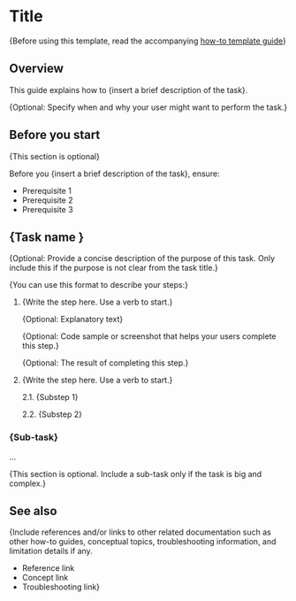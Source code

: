 # Title

 {Before using this template, read the accompanying [how-to template guide](how-to-template-guide.md)}

## Overview

This guide explains how to {insert a brief description of the task}.

{Optional: Specify when and why your user might want to perform the task.}

## Before you start

{This section is optional}

Before you {insert a brief description of the task}, ensure:

- Prerequisite 1
- Prerequisite 2
- Prerequisite 3

## {Task name }

{Optional: Provide a concise description of the purpose of this task. Only include this if the purpose is not clear from the task title.}

{You can use this format to describe your steps:}

1. {Write the step here. Use a verb to start.}

    {Optional: Explanatory text}

    {Optional: Code sample or screenshot that helps your users complete this step.}

    {Optional: The result of completing this step.}

2. {Write the step here. Use a verb to start.}

    2.1. {Substep 1}

    2.2. {Substep 2}

### {Sub-task}
...

{This section is optional. Include a sub-task only if the task is big and complex.}

## See also

{Include references and/or links to other related documentation such as other how-to guides, conceptual topics, troubleshooting information, and limitation details if any.

- Reference link
- Concept link
- Troubleshooting link}

